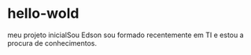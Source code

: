 # hello-wold
meu projeto inicialSou Edson sou formado recentemente em TI e estou a procura de  conhecimentos.
